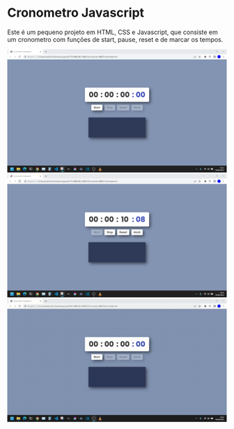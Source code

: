 # Cronometro Javascript

Este é um pequeno projeto em HTML, CSS e Javascript, que consiste em um cronometro com funções de start, pause, reset e de marcar os tempos.

<img src="Cronometro Final/assets/imgs/cronometro1.png" alt="My cool logo"/>

<img src="Cronometro Final/assets/imgs/cronometro2.png" alt="My cool logo"/>

<img src="Cronometro Final/assets/imgs/cronometro-final.gif" alt="My cool logo"/>
